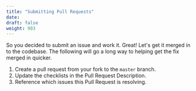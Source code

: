 ```yaml
---
title: "Submitting Pull Requests"
date:
draft: false
weight: 903
---
```


So you decided to submit an issue and work it.  Great! Let's get it merged in to the codebase. The following will go a long way to helping get the fix merged in quicker.

1. Create a pull request from your fork to the `master` branch.
2. Update the checklists in the Pull Request Description.
3. Reference which issues this Pull Request is resolving.
